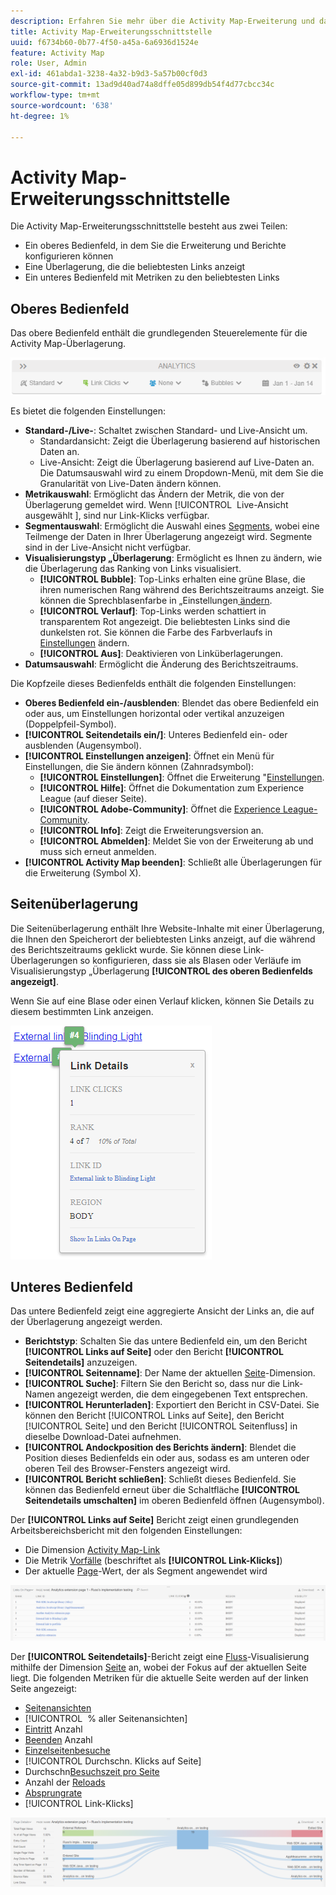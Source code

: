 ```yaml
---
description: Erfahren Sie mehr über die Activity Map-Erweiterung und das Navigieren in ihrer Benutzeroberfläche.
title: Activity Map-Erweiterungsschnittstelle
uuid: f6734b60-0b77-4f50-a45a-6a6936d1524e
feature: Activity Map
role: User, Admin
exl-id: 461abda1-3238-4a32-b9d3-5a57b00cf0d3
source-git-commit: 13ad9d40ad74a8dffe05d899db54f4d77cbcc34c
workflow-type: tm+mt
source-wordcount: '638'
ht-degree: 1%

---
```


# Activity Map-Erweiterungsschnittstelle

Die Activity Map-Erweiterungsschnittstelle besteht aus zwei Teilen:

* Ein oberes Bedienfeld, in dem Sie die Erweiterung und Berichte konfigurieren können
* Eine Überlagerung, die die beliebtesten Links anzeigt
* Ein unteres Bedienfeld mit Metriken zu den beliebtesten Links

## Oberes Bedienfeld

Das obere Bedienfeld enthält die grundlegenden Steuerelemente für die Activity Map-Überlagerung.

![Überlagerung](../assets/overlay.png)

Es bietet die folgenden Einstellungen:

* **Standard-/Live-**: Schaltet zwischen Standard- und Live-Ansicht um.
   * Standardansicht: Zeigt die Überlagerung basierend auf historischen Daten an.
   * Live-Ansicht: Zeigt die Überlagerung basierend auf Live-Daten an. Die Datumsauswahl wird zu einem Dropdown-Menü, mit dem Sie die Granularität von Live-Daten ändern können.
* **Metrikauswahl**: Ermöglicht das Ändern der Metrik, die von der Überlagerung gemeldet wird. Wenn [!UICONTROL &#x200B; Live-Ansicht ausgewählt &#x200B;], sind nur Link-Klicks verfügbar.
* **Segmentauswahl**: Ermöglicht die Auswahl eines [Segments](/help/components/segmentation/seg-overview.md), wobei eine Teilmenge der Daten in Ihrer Überlagerung angezeigt wird. Segmente sind in der Live-Ansicht nicht verfügbar.
* **Visualisierungstyp „Überlagerung**: Ermöglicht es Ihnen zu ändern, wie die Überlagerung das Ranking von Links visualisiert.
   * **[!UICONTROL Bubble]**: Top-Links erhalten eine grüne Blase, die ihren numerischen Rang während des Berichtszeitraums anzeigt. Sie können die Sprechblasenfarbe in „Einstellungen[ ändern](settings.md).
   * **[!UICONTROL Verlauf]**: Top-Links werden schattiert in transparentem Rot angezeigt. Die beliebtesten Links sind die dunkelsten rot. Sie können die Farbe des Farbverlaufs in [Einstellungen](settings.md) ändern.
   * **[!UICONTROL Aus]**: Deaktivieren von Linküberlagerungen.
* **Datumsauswahl**: Ermöglicht die Änderung des Berichtszeitraums.

Die Kopfzeile dieses Bedienfelds enthält die folgenden Einstellungen:

* **Oberes Bedienfeld ein-/ausblenden**: Blendet das obere Bedienfeld ein oder aus, um Einstellungen horizontal oder vertikal anzuzeigen (Doppelpfeil-Symbol).
* **[!UICONTROL Seitendetails ein/]**: Unteres Bedienfeld ein- oder ausblenden (Augensymbol).
* **[!UICONTROL Einstellungen anzeigen]**: Öffnet ein Menü für Einstellungen, die Sie ändern können (Zahnradsymbol):
   * **[!UICONTROL Einstellungen]**: Öffnet die Erweiterung &quot;[Einstellungen](settings.md).
   * **[!UICONTROL Hilfe]**: Öffnet die Dokumentation zum Experience League (auf dieser Seite).
   * **[!UICONTROL Adobe-Community]**: Öffnet die [Experience League-Community](https://experienceleaguecommunities.adobe.com/?profile.language=de).
   * **[!UICONTROL Info]**: Zeigt die Erweiterungsversion an.
   * **[!UICONTROL Abmelden]**: Meldet Sie von der Erweiterung ab und muss sich erneut anmelden.
* **[!UICONTROL Activity Map beenden]**: Schließt alle Überlagerungen für die Erweiterung (Symbol X).

## Seitenüberlagerung

Die Seitenüberlagerung enthält Ihre Website-Inhalte mit einer Überlagerung, die Ihnen den Speicherort der beliebtesten Links anzeigt, auf die während des Berichtszeitraums geklickt wurde. Sie können diese Link-Überlagerungen so konfigurieren, dass sie als Blasen oder Verläufe im Visualisierungstyp „Überlagerung **[!UICONTROL des oberen Bedienfelds angezeigt]**.

Wenn Sie auf eine Blase oder einen Verlauf klicken, können Sie Details zu diesem bestimmten Link anzeigen.

![Link-Blase](../assets/link-bubble.png)

## Unteres Bedienfeld

Das untere Bedienfeld zeigt eine aggregierte Ansicht der Links an, die auf der Überlagerung angezeigt werden.

* **Berichtstyp**: Schalten Sie das untere Bedienfeld ein, um den Bericht **[!UICONTROL Links auf Seite]** oder den Bericht **[!UICONTROL Seitendetails]** anzuzeigen.
* **[!UICONTROL Seitenname]**: Der Name der aktuellen [Seite](/help/components/dimensions/page.md)-Dimension.
* **[!UICONTROL Suche]**: Filtern Sie den Bericht so, dass nur die Link-Namen angezeigt werden, die dem eingegebenen Text entsprechen.
* **[!UICONTROL Herunterladen]**: Exportiert den Bericht in CSV-Datei. Sie können den Bericht [!UICONTROL Links auf Seite], den Bericht [!UICONTROL Seite] und den Bericht [!UICONTROL Seitenfluss] in dieselbe Download-Datei aufnehmen.
* **[!UICONTROL Andockposition des Berichts ändern]**: Blendet die Position dieses Bedienfelds ein oder aus, sodass es am unteren oder oberen Teil des Browser-Fensters angezeigt wird.
* **[!UICONTROL Bericht schließen]**: Schließt dieses Bedienfeld. Sie können das Bedienfeld erneut über die Schaltfläche **[!UICONTROL Seitendetails umschalten]** im oberen Bedienfeld öffnen (Augensymbol).

Der **[!UICONTROL Links auf Seite]** Bericht zeigt einen grundlegenden Arbeitsbereichsbericht mit den folgenden Einstellungen:

* Die Dimension [Activity Map-Link](/help/components/dimensions/activity-map-link.md)
* Die Metrik [Vorfälle](/help/components/metrics/occurrences.md) (beschriftet als **[!UICONTROL Link-Klicks]**)
* Der aktuelle [Page](/help/components/dimensions/page.md)-Wert, der als Segment angewendet wird

![Links im Seitenbedienfeld](../assets/links-on-page.png)

Der **[!UICONTROL Seitendetails]**-Bericht zeigt eine [Fluss](/help/analyze/analysis-workspace/visualizations/c-flow/flow.md)-Visualisierung mithilfe der Dimension [Seite](/help/components/dimensions/page.md) an, wobei der Fokus auf der aktuellen Seite liegt. Die folgenden Metriken für die aktuelle Seite werden auf der linken Seite angezeigt:

* [Seitenansichten](/help/components/metrics/page-views.md)
* [!UICONTROL &#x200B; % aller Seitenansichten]
* [Eintritt](/help/components/metrics/entries.md) Anzahl
* [Beenden](/help/components/metrics/exits.md) Anzahl
* [Einzelseitenbesuche](/help/components/metrics/single-page-visits.md)
* [!UICONTROL Durchschn. Klicks auf Seite]
* Durchschn[Besuchszeit pro Seite](/help/components/metrics/time-spent.md)
* Anzahl der [Reloads](/help/components/metrics/reloads.md)
* [Absprungrate](/help/components/metrics/bounce-rate.md)
* [!UICONTROL Link-Klicks]

![Seitendetails](../assets/page-details.png)
